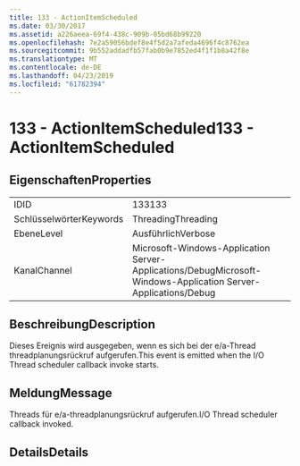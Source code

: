 ```yaml
---
title: 133 - ActionItemScheduled
ms.date: 03/30/2017
ms.assetid: a226aeea-69f4-438c-909b-05bd68b99220
ms.openlocfilehash: 7e2a59056bdef8e4f5d2a7afeda4696f4c8762ea
ms.sourcegitcommit: 9b552addadfb57fab0b9e7852ed4f1f1b8a42f8e
ms.translationtype: MT
ms.contentlocale: de-DE
ms.lasthandoff: 04/23/2019
ms.locfileid: "61782394"
---
```

# <a name="133---actionitemscheduled"></a><span data-ttu-id="4c0f5-102">133 - ActionItemScheduled</span><span class="sxs-lookup"><span data-stu-id="4c0f5-102">133 - ActionItemScheduled</span></span>
## <a name="properties"></a><span data-ttu-id="4c0f5-103">Eigenschaften</span><span class="sxs-lookup"><span data-stu-id="4c0f5-103">Properties</span></span>  
  
|||  
|-|-|  
|<span data-ttu-id="4c0f5-104">ID</span><span class="sxs-lookup"><span data-stu-id="4c0f5-104">ID</span></span>|<span data-ttu-id="4c0f5-105">133</span><span class="sxs-lookup"><span data-stu-id="4c0f5-105">133</span></span>|  
|<span data-ttu-id="4c0f5-106">Schlüsselwörter</span><span class="sxs-lookup"><span data-stu-id="4c0f5-106">Keywords</span></span>|<span data-ttu-id="4c0f5-107">Threading</span><span class="sxs-lookup"><span data-stu-id="4c0f5-107">Threading</span></span>|  
|<span data-ttu-id="4c0f5-108">Ebene</span><span class="sxs-lookup"><span data-stu-id="4c0f5-108">Level</span></span>|<span data-ttu-id="4c0f5-109">Ausführlich</span><span class="sxs-lookup"><span data-stu-id="4c0f5-109">Verbose</span></span>|  
|<span data-ttu-id="4c0f5-110">Kanal</span><span class="sxs-lookup"><span data-stu-id="4c0f5-110">Channel</span></span>|<span data-ttu-id="4c0f5-111">Microsoft-Windows-Application Server-Applications/Debug</span><span class="sxs-lookup"><span data-stu-id="4c0f5-111">Microsoft-Windows-Application Server-Applications/Debug</span></span>|  
  
## <a name="description"></a><span data-ttu-id="4c0f5-112">Beschreibung</span><span class="sxs-lookup"><span data-stu-id="4c0f5-112">Description</span></span>  
 <span data-ttu-id="4c0f5-113">Dieses Ereignis wird ausgegeben, wenn es sich bei der e/a-Thread threadplanungsrückruf aufgerufen.</span><span class="sxs-lookup"><span data-stu-id="4c0f5-113">This event is emitted when the I/O Thread scheduler callback invoke starts.</span></span>  
  
## <a name="message"></a><span data-ttu-id="4c0f5-114">Meldung</span><span class="sxs-lookup"><span data-stu-id="4c0f5-114">Message</span></span>  
 <span data-ttu-id="4c0f5-115">Threads für e/a-threadplanungsrückruf aufgerufen.</span><span class="sxs-lookup"><span data-stu-id="4c0f5-115">I/O Thread scheduler callback invoked.</span></span>  
  
## <a name="details"></a><span data-ttu-id="4c0f5-116">Details</span><span class="sxs-lookup"><span data-stu-id="4c0f5-116">Details</span></span>
